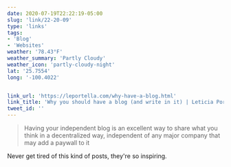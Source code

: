 ```yaml
---
date: 2020-07-19T22:22:19-05:00
slug: 'link/22-20-09'
type: 'links'
tags:
- 'Blog'
- 'Websites'
weather: '78.43°F'
weather_summary: 'Partly Cloudy'
weather_icon: 'partly-cloudy-night'
lat: '25.7554'
long: '-100.4022'


link_url: 'https://leportella.com/why-have-a-blog.html'
link_title: 'Why you should have a blog (and write in it) | Leticia Portella'
tweet_id: ''
---
```

> Having your independent blog is an excellent way to share what you think in a decentralized way, independent of any major company that may add a paywall to it

Never get tired of this kind of posts, they're so inspiring.  